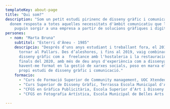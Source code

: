 ```yaml
---
templateKey: about-page
title: "Qui som?"
description: "Som un petit estudi pirinenc de disseny gràfic i comunicació que
  donem resposta a totes aquelles necessitats d'àmbit comunicatiu que li
	puguin sorgir a una empresa a partir de solucions gràfiques i digitals"
persones:
  - nom: "Marta Bruna"
    subtitol: "Esterri d'Àneu - 1985"
    descripcio: "Després d'uns anys estudiant i treballant fora, el 2011 vaig
      tornar al Pallars. Des d’aleshores, i fins al 2019, vaig combinar el
      disseny gràfic com a  freelance amb l'hostaleria i la restauració. A
      finals del 2020, amb més de deu anys d'experiència com a dissenyadora i
      havent-me format en la gestió de xarxes socials, poso en marxa el meu
      propi estudi de disseny gràfic i comunicació."
    formacio:
      - "Curs de Formació Superior de Community management, UOC Xtended Studies 2020"
      - "Curs Superior de Disseny Gràfic, Terrassa Escola Municipal d'Art i Disseny 2009 - 2010"
      - "CFGS en Gràfica Publicitària, Escola Superior d’Art i Disseny d'Olot 2006 - 2008"
      - "CFGS en Fotografia Artística, Escola Municipal de Belles Arts de Lleida 2003 - 2005"

---
```


